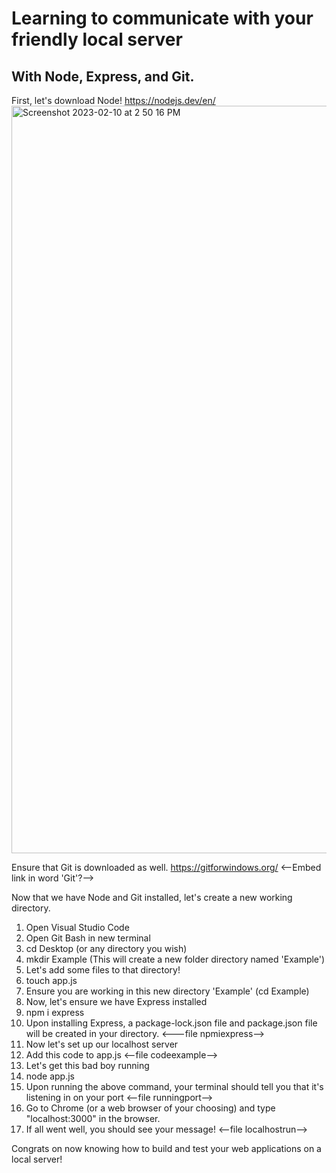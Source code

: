 # Learning to communicate with your friendly local server
## With Node, Express, and Git.

First, let's download Node! https://nodejs.dev/en/ 
<img width="1196" alt="Screenshot 2023-02-10 at 2 50 16 PM" src="https://user-images.githubusercontent.com/92462575/218196757-0cc37418-7a99-4beb-ba76-6d07fc04c5cf.png">

Ensure that Git is downloaded as well. https://gitforwindows.org/ <--Embed link in word 'Git'?-->

Now that we have Node and Git installed, let's create a new working directory.


1. Open Visual Studio Code 
2. Open Git Bash in new terminal
3. cd Desktop (or any directory you wish)
4. mkdir Example (This will create a new folder directory named 'Example')
5. Let's add some files to that directory!
7. touch app.js
8. Ensure you are working in this new directory 'Example' (cd Example)
9. Now, let's ensure we have Express installed
10. npm i express
11. Upon installing Express, a package-lock.json file and package.json file will be created in your directory. <---file npmiexpress-->
12. Now let's set up our localhost server
13. Add this code to app.js <--file codeexample-->
14. Let's get this bad boy running
15. node app.js
16. Upon running the above command, your terminal should tell you that it's listening in on your port <--file runningport-->
17. Go to Chrome (or a web browser of your choosing) and type "localhost:3000" in the browser. 
18. If all went well, you should see your message! <--file localhostrun-->

Congrats on now knowing how to build and test your web applications on a local server!
